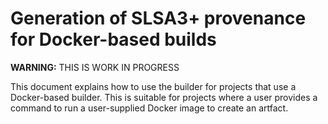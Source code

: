 # Generation of SLSA3+ provenance for Docker-based builds

**WARNING:** THIS IS WORK IN PROGRESS

This document explains how to use the builder for projects that use a Docker-based builder. This is suitable for projects where a user provides a command to run a user-supplied Docker image to create an artfact.
